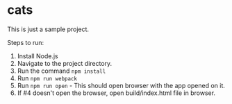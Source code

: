 # cats
This is just a sample project.

Steps to run:
1. Install Node.js
2. Navigate to the project directory.
3. Run the command `npm install`
4. Run `npm run webpack`
5. Run `npm run open` - This should open browser with the app opened on it.
6. If #4 doesn't open the browser, open build/index.html file in browser.
